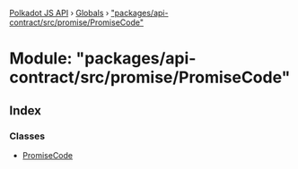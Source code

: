 [Polkadot JS API](../README.md) › [Globals](../globals.md) › ["packages/api-contract/src/promise/PromiseCode"](_packages_api_contract_src_promise_promisecode_.md)

# Module: "packages/api-contract/src/promise/PromiseCode"

## Index

### Classes

* [PromiseCode](../classes/_packages_api_contract_src_promise_promisecode_.promisecode.md)
